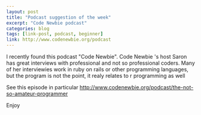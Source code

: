 ```yaml
---
layout: post
title: "Podcast suggestion of the week"
excerpt: "Code Newbie podcast"
categories: blog
tags: [link-post, podcast, beginner]
link: http://www.codenewbie.org/podcast
---
```


I recently found this podcast "Code Newbie". Code Newbie 's host Saron has great interviews with professional and not so professional coders. Many of her interviewies work in ruby on rails or other programming languages, but the program is not the point, it realy relates to r programming as well 

See this episode in particular <http://www.codenewbie.org/podcast/the-not-so-amateur-programmer> 

Enjoy